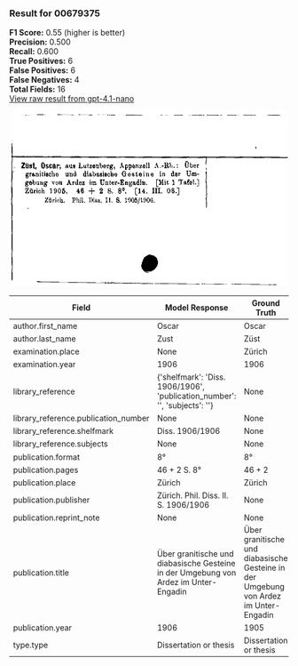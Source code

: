 ### Result for 00679375
**F1 Score:** 0.55 (higher is better)<br>**Precision:** 0.500<br>**Recall:** 0.600<br>**True Positives:** 6<br>**False Positives:** 6<br>**False Negatives:** 4<br>**Total Fields:** 16<br>[View raw result from gpt-4.1-nano](https://github.com/RISE-UNIBAS/humanities_data_benchmark/blob/main/results/2025-09-02/T0162/request_T0162_00679375.json)

<img src="https://github.com/RISE-UNIBAS/humanities_data_benchmark/blob/main/benchmarks/zettelkatalog/images/00679375.jpg?raw=true" alt="00679375" width="600px">

| Field | Model Response | Ground Truth | Fuzzy Score | Match |
|-------|----------------|--------------|-------------|-------|
| author.first_name | Oscar | Oscar | 1.000 | ✅ |
| author.last_name | Zust | Züst | 0.750 | ❌ |
| examination.place | None | Zürich | 0.000 | ❌ |
| examination.year | 1906 | 1906 | 1.000 | ✅ |
| library_reference | {'shelfmark': 'Diss. 1906/1906', 'publication_number': '', 'subjects': ''} | None | 0.000 | ❌ |
| library_reference.publication_number | None | None | 1.000 | ✅ |
| library_reference.shelfmark | Diss. 1906/1906 | None | 0.000 | ❌ |
| library_reference.subjects | None | None | 1.000 | ✅ |
| publication.format | 8° | 8° | 1.000 | ✅ |
| publication.pages | 46 + 2 S. 8° | 46 + 2 | 0.667 | ❌ |
| publication.place | Zürich | Zürich | 1.000 | ✅ |
| publication.publisher | Zürich. Phil. Diss. II. S. 1906/1906 | None | 0.000 | ❌ |
| publication.reprint_note | None | None | 1.000 | ✅ |
| publication.title | Über granitische und diabasische Gesteine in der Umgebung von Ardez im Unter-Engadin | Über granitische und diabasische Gesteine in der Umgebung von Ardez im Unter-Engadin | 1.000 | ✅ |
| publication.year | 1906 | 1905 | 0.000 | ❌ |
| type.type | Dissertation or thesis | Dissertation or thesis | 1.000 | ✅ |
